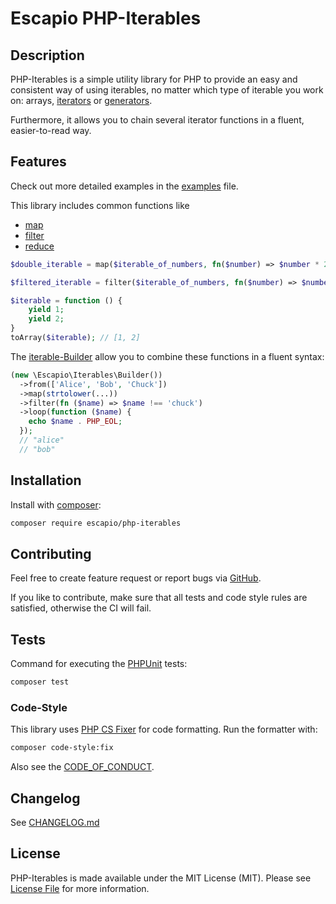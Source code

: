 # Escapio PHP-Iterables

## Description

PHP-Iterables is a simple utility library for PHP
to provide an easy and consistent way of using iterables,
no matter which type of iterable you work on: arrays,
[iterators](https://www.php.net/manual/en/class.iterator.php)
or [generators](https://www.php.net/manual/en/class.generator.php).

Furthermore, it allows you to chain several iterator functions in a
fluent, easier-to-read way.

## Features

Check out more detailed examples in the [examples](examples.md) file.

This library includes common functions like

- [map](examples.md#map)
- [filter](examples.md#filter)
- [reduce](examples.md#reduce)

```php
$double_iterable = map($iterable_of_numbers, fn($number) => $number * 2);
```

```php
$filtered_iterable = filter($iterable_of_numbers, fn($number) => $number < 5);
```

```php
$iterable = function () {
    yield 1;
    yield 2;
}
toArray($iterable); // [1, 2]
```

The [iterable-Builder](examples.md#builder) allow you to combine these
functions in a fluent syntax:

```php
(new \Escapio\Iterables\Builder())
  ->from(['Alice', 'Bob', 'Chuck'])
  ->map(strtolower(...))
  ->filter(fn ($name) => $name !== 'chuck')
  ->loop(function ($name) {
    echo $name . PHP_EOL;
  });
  // "alice"
  // "bob"
```

## Installation

Install with [composer](https://getcomposer.org/):

```sh
composer require escapio/php-iterables
```

## Contributing

Feel free to create feature request or report bugs via
[GitHub](https://github.com/escapio/php-iterables/issues/new/choose).

If you like to contribute, make sure that all tests and code style rules are
satisfied, otherwise the CI will fail.

## Tests

Command for executing the [PHPUnit](https://phpunit.de/) tests:

```bash
composer test
```

### Code-Style

This library uses [PHP CS Fixer](https://cs.symfony.com/) for code formatting.
Run the formatter with:

```bash
composer code-style:fix
```

Also see the [CODE_OF_CONDUCT](CODE_OF_CONDUCT.md).

## Changelog

See [CHANGELOG.md](CHANGELOG.md)

## License

PHP-Iterables is made available under the MIT License (MIT). Please see
[License File](LICENSE) for more information.
